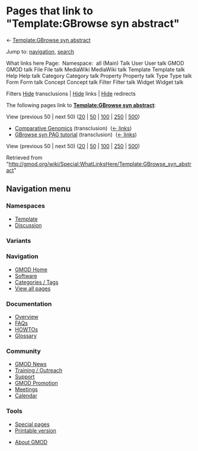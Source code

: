 <div id="mw-page-base" class="noprint">

</div>

<div id="mw-head-base" class="noprint">

</div>

<div id="content" class="mw-body" role="main">

<span id="top"></span>

<div id="mw-js-message" style="display:none;">

</div>



# <span dir="auto">Pages that link to "Template:GBrowse syn abstract"</span>

<div id="bodyContent">

<div id="contentSub">

← [Template:GBrowse syn
abstract](/wiki/Template:GBrowse_syn_abstract "Template:GBrowse syn abstract")

</div>

<div id="jump-to-nav" class="mw-jump">

Jump to: [navigation](#mw-navigation), [search](#p-search)

</div>

<div id="mw-content-text">

What links here Page:  Namespace:  all (Main) Talk User User talk GMOD
GMOD talk File File talk MediaWiki MediaWiki talk Template Template talk
Help Help talk Category Category talk Property Property talk Type Type
talk Form Form talk Concept Concept talk Filter Filter talk Widget
Widget talk

Filters
[Hide](/mediawiki/index.php?title=Special:WhatLinksHere/Template:GBrowse_syn_abstract&hidetrans=1 "Special:WhatLinksHere/Template:GBrowse syn abstract")
transclusions \|
[Hide](/mediawiki/index.php?title=Special:WhatLinksHere/Template:GBrowse_syn_abstract&hidelinks=1 "Special:WhatLinksHere/Template:GBrowse syn abstract")
links \|
[Hide](/mediawiki/index.php?title=Special:WhatLinksHere/Template:GBrowse_syn_abstract&hideredirs=1 "Special:WhatLinksHere/Template:GBrowse syn abstract")
redirects

The following pages link to **[Template:GBrowse syn
abstract](/wiki/Template:GBrowse_syn_abstract "Template:GBrowse syn abstract")**:

View (previous 50 \| next 50)
([20](/mediawiki/index.php?title=Special:WhatLinksHere/Template:GBrowse_syn_abstract&limit=20 "Special:WhatLinksHere/Template:GBrowse syn abstract")
\|
[50](/mediawiki/index.php?title=Special:WhatLinksHere/Template:GBrowse_syn_abstract&limit=50 "Special:WhatLinksHere/Template:GBrowse syn abstract")
\|
[100](/mediawiki/index.php?title=Special:WhatLinksHere/Template:GBrowse_syn_abstract&limit=100 "Special:WhatLinksHere/Template:GBrowse syn abstract")
\|
[250](/mediawiki/index.php?title=Special:WhatLinksHere/Template:GBrowse_syn_abstract&limit=250 "Special:WhatLinksHere/Template:GBrowse syn abstract")
\|
[500](/mediawiki/index.php?title=Special:WhatLinksHere/Template:GBrowse_syn_abstract&limit=500 "Special:WhatLinksHere/Template:GBrowse syn abstract"))

- [Comparative
  Genomics](/wiki/Comparative_Genomics "Comparative Genomics")
  (transclusion) ‎ <span class="mw-whatlinkshere-tools">([←
  links](/mediawiki/index.php?title=Special:WhatLinksHere&target=Comparative+Genomics "Special:WhatLinksHere"))</span>
- [GBrowse syn PAG
  tutorial](/wiki/GBrowse_syn_PAG_tutorial "GBrowse syn PAG tutorial")
  (transclusion) ‎ <span class="mw-whatlinkshere-tools">([←
  links](/mediawiki/index.php?title=Special:WhatLinksHere&target=GBrowse+syn+PAG+tutorial "Special:WhatLinksHere"))</span>

View (previous 50 \| next 50)
([20](/mediawiki/index.php?title=Special:WhatLinksHere/Template:GBrowse_syn_abstract&limit=20 "Special:WhatLinksHere/Template:GBrowse syn abstract")
\|
[50](/mediawiki/index.php?title=Special:WhatLinksHere/Template:GBrowse_syn_abstract&limit=50 "Special:WhatLinksHere/Template:GBrowse syn abstract")
\|
[100](/mediawiki/index.php?title=Special:WhatLinksHere/Template:GBrowse_syn_abstract&limit=100 "Special:WhatLinksHere/Template:GBrowse syn abstract")
\|
[250](/mediawiki/index.php?title=Special:WhatLinksHere/Template:GBrowse_syn_abstract&limit=250 "Special:WhatLinksHere/Template:GBrowse syn abstract")
\|
[500](/mediawiki/index.php?title=Special:WhatLinksHere/Template:GBrowse_syn_abstract&limit=500 "Special:WhatLinksHere/Template:GBrowse syn abstract"))

</div>

<div class="printfooter">

Retrieved from
"<http://gmod.org/wiki/Special:WhatLinksHere/Template:GBrowse_syn_abstract>"

</div>

<div id="catlinks" class="catlinks catlinks-allhidden">

</div>

<div class="visualClear">

</div>

</div>

</div>

<div id="mw-navigation">

## Navigation menu

<div id="mw-head">



<div id="left-navigation">

<div id="p-namespaces" class="vectorTabs" role="navigation"
aria-labelledby="p-namespaces-label">

### Namespaces

- <span id="ca-nstab-template"><a href="/wiki/Template:GBrowse_syn_abstract" accesskey="c"
  title="View the template [c]">Template</a></span>
- <span id="ca-talk"><a
  href="/mediawiki/index.php?title=Template_talk:GBrowse_syn_abstract&amp;action=edit&amp;redlink=1"
  accesskey="t"
  title="Discussion about the content page [t]">Discussion</a></span>

</div>

<div id="p-variants" class="vectorMenu emptyPortlet" role="navigation"
aria-labelledby="p-variants-label">

### 

### Variants[](#)

<div class="menu">

</div>

</div>

</div>

<div id="right-navigation">





</div>



</div>

</div>

</div>

<div id="mw-panel">

<div id="p-logo" role="banner">

<a href="/wiki/Main_Page"
style="background-image: url(http://gmod.org/images/GMOD-cogs.png);"
title="Visit the main page"></a>

</div>

<div id="p-Navigation" class="portal" role="navigation"
aria-labelledby="p-Navigation-label">

### Navigation

<div class="body">

- <span id="n-GMOD-Home">[GMOD Home](/wiki/Main_Page)</span>
- <span id="n-Software">[Software](/wiki/GMOD_Components)</span>
- <span id="n-Categories-.2F-Tags">[Categories /
  Tags](/wiki/Categories)</span>
- <span id="n-View-all-pages">[View all
  pages](/wiki/Special:AllPages)</span>

</div>

</div>

<div id="p-Documentation" class="portal" role="navigation"
aria-labelledby="p-Documentation-label">

### Documentation

<div class="body">

- <span id="n-Overview">[Overview](/wiki/Overview)</span>
- <span id="n-FAQs">[FAQs](/wiki/Category:FAQ)</span>
- <span id="n-HOWTOs">[HOWTOs](/wiki/Category:HOWTO)</span>
- <span id="n-Glossary">[Glossary](/wiki/Glossary)</span>

</div>

</div>

<div id="p-Community" class="portal" role="navigation"
aria-labelledby="p-Community-label">

### Community

<div class="body">

- <span id="n-GMOD-News">[GMOD News](/wiki/GMOD_News)</span>
- <span id="n-Training-.2F-Outreach">[Training /
  Outreach](/wiki/Training_and_Outreach)</span>
- <span id="n-Support">[Support](/wiki/Support)</span>
- <span id="n-GMOD-Promotion">[GMOD
  Promotion](/wiki/GMOD_Promotion)</span>
- <span id="n-Meetings">[Meetings](/wiki/Meetings)</span>
- <span id="n-Calendar">[Calendar](/wiki/Calendar)</span>

</div>

</div>

<div id="p-tb" class="portal" role="navigation"
aria-labelledby="p-tb-label">

### Tools

<div class="body">

- <span id="t-specialpages"><a href="/wiki/Special:SpecialPages" accesskey="q"
  title="A list of all special pages [q]">Special pages</a></span>
- <span id="t-print"><a
  href="/mediawiki/index.php?title=Special:WhatLinksHere/Template:GBrowse_syn_abstract&amp;printable=yes"
  rel="alternate" accesskey="p"
  title="Printable version of this page [p]">Printable version</a></span>

</div>

</div>

</div>

</div>

<div id="footer" role="contentinfo">

- <span id="footer-places-about">[About
  GMOD](/wiki/GMOD:About "GMOD:About")</span>

<!-- -->






</div>
